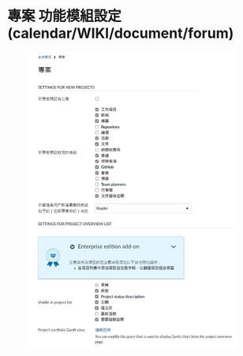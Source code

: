 # 專案 功能模組設定(calendar/WIKI/document/forum)

<figure><img src="../../.gitbook/assets/image (2) (1).png" alt=""><figcaption></figcaption></figure>
